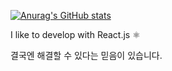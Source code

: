 [![Anurag's GitHub stats](https://github-readme-stats.vercel.app/api?username=201steve&hide=stars)](https://github.com/anuraghazra/github-readme-stats)


I like to develop with React.js ⚛

결국엔 해결할 수 있다는 믿음이 있습니다.


